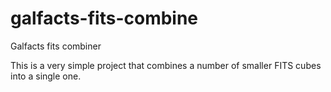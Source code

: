 galfacts-fits-combine
=====================

Galfacts fits combiner

This is a very simple project that combines a number of smaller FITS cubes into a single one.
